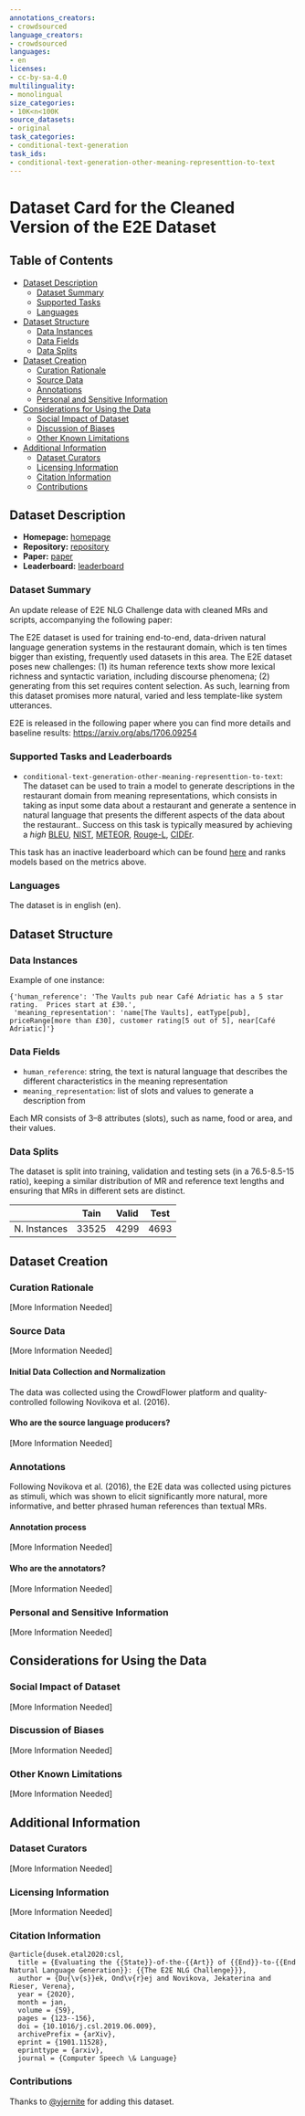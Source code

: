 ```yaml
---
annotations_creators:
- crowdsourced
language_creators:
- crowdsourced
languages:
- en
licenses:
- cc-by-sa-4.0
multilinguality:
- monolingual
size_categories:
- 10K<n<100K
source_datasets:
- original
task_categories:
- conditional-text-generation
task_ids:
- conditional-text-generation-other-meaning-representtion-to-text
---
```


# Dataset Card for the Cleaned Version of the E2E Dataset

## Table of Contents
- [Dataset Description](#dataset-description)
  - [Dataset Summary](#dataset-summary)
  - [Supported Tasks](#supported-tasks-and-leaderboards)
  - [Languages](#languages)
- [Dataset Structure](#dataset-structure)
  - [Data Instances](#data-instances)
  - [Data Fields](#data-instances)
  - [Data Splits](#data-instances)
- [Dataset Creation](#dataset-creation)
  - [Curation Rationale](#curation-rationale)
  - [Source Data](#source-data)
  - [Annotations](#annotations)
  - [Personal and Sensitive Information](#personal-and-sensitive-information)
- [Considerations for Using the Data](#considerations-for-using-the-data)
  - [Social Impact of Dataset](#social-impact-of-dataset)
  - [Discussion of Biases](#discussion-of-biases)
  - [Other Known Limitations](#other-known-limitations)
- [Additional Information](#additional-information)
  - [Dataset Curators](#dataset-curators)
  - [Licensing Information](#licensing-information)
  - [Citation Information](#citation-information)
  - [Contributions](#contributions)

## Dataset Description

- **Homepage:** [homepage](http://www.macs.hw.ac.uk/InteractionLab/E2E/)
- **Repository:** [repository](https://github.com/tuetschek/e2e-dataset/)
- **Paper:** [paper](https://arxiv.org/abs/1706.09254)
- **Leaderboard:** [leaderboard](http://www.macs.hw.ac.uk/InteractionLab/E2E/)


### Dataset Summary

An update release of E2E NLG Challenge data with cleaned MRs and scripts, accompanying the following paper:

The E2E dataset is used for training end-to-end, data-driven natural language generation systems in the restaurant domain, which is ten times bigger than existing, frequently used datasets in this area.
The E2E dataset poses new challenges:
(1) its human reference texts show more lexical richness and syntactic variation, including discourse phenomena;
(2) generating from this set requires content selection. As such, learning from this dataset promises more natural, varied and less template-like system utterances.

E2E is released in the following paper where you can find more details and baseline results:
https://arxiv.org/abs/1706.09254

### Supported Tasks and Leaderboards

- `conditional-text-generation-other-meaning-representtion-to-text`: The dataset can be used to train a model to generate descriptions in the restaurant domain from meaning representations, which consists in taking as input some data about a restaurant and generate a sentence in natural language that presents the different aspects of the data about the restaurant.. Success on this task is typically measured by achieving a *high* [BLEU](https://huggingface.co/metrics/bleu), [NIST](https://huggingface.co/metrics/nist), [METEOR](https://huggingface.co/metrics/meteor), [Rouge-L](https://huggingface.co/metrics/rouge), [CIDEr](https://huggingface.co/metrics/cider).


This task has an inactive leaderboard which can be found [here](http://www.macs.hw.ac.uk/InteractionLab/E2E/) and ranks models based on the metrics above.

### Languages

The dataset is in english (en).

## Dataset Structure

### Data Instances

Example of one instance:

```
{'human_reference': 'The Vaults pub near Café Adriatic has a 5 star rating.  Prices start at £30.',
 'meaning_representation': 'name[The Vaults], eatType[pub], priceRange[more than £30], customer rating[5 out of 5], near[Café Adriatic]'}
```


### Data Fields

- `human_reference`: string, the text is natural language that describes the different characteristics in the meaning representation
- `meaning_representation`: list of slots and values to generate a description from

Each MR consists of 3–8 attributes (slots), such as name, food or area, and their values.

### Data Splits

The dataset is split into training, validation and testing sets (in a 76.5-8.5-15 ratio), keeping a similar distribution of MR and reference text lengths and ensuring that MRs in different sets are distinct.

|                            | Tain   | Valid | Test |
| -----                      | ------ | ----- | ---- |
| N. Instances               | 33525  | 4299  | 4693 |

## Dataset Creation

### Curation Rationale

[More Information Needed]

### Source Data

[More Information Needed]

#### Initial Data Collection and Normalization

The data was collected using the CrowdFlower platform and quality-controlled following Novikova et al. (2016).

#### Who are the source language producers?

[More Information Needed]

### Annotations

Following Novikova et al. (2016), the E2E data was collected using pictures as stimuli, which was shown to elicit significantly more natural, more informative, and better phrased human references than textual MRs.

#### Annotation process

[More Information Needed]

#### Who are the annotators?

[More Information Needed]

### Personal and Sensitive Information

[More Information Needed]

## Considerations for Using the Data

### Social Impact of Dataset

[More Information Needed]

### Discussion of Biases

[More Information Needed]

### Other Known Limitations

[More Information Needed]

## Additional Information

### Dataset Curators

[More Information Needed]

### Licensing Information

[More Information Needed]

### Citation Information

```
@article{dusek.etal2020:csl,
  title = {Evaluating the {{State}}-of-the-{{Art}} of {{End}}-to-{{End Natural Language Generation}}: {{The E2E NLG Challenge}}},
  author = {Du{\v{s}}ek, Ond\v{r}ej and Novikova, Jekaterina and Rieser, Verena},
  year = {2020},
  month = jan,
  volume = {59},
  pages = {123--156},
  doi = {10.1016/j.csl.2019.06.009},
  archivePrefix = {arXiv},
  eprint = {1901.11528},
  eprinttype = {arxiv},
  journal = {Computer Speech \& Language}
```

### Contributions

Thanks to [@yjernite](https://github.com/yjernite) for adding this dataset.